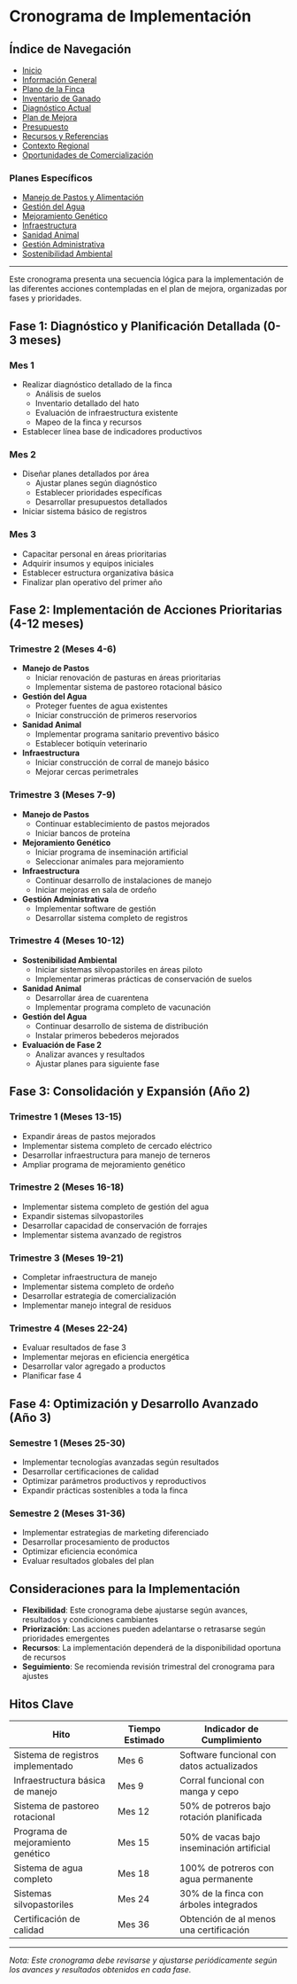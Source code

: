 # Cronograma de Implementación

## Índice de Navegación

- [Inicio](./README.md)
- [Información General](./01_InformacionGeneral.md)
- [Plano de la Finca](./plano_finca.md)
- [Inventario de Ganado](./inventario_ganado.md)
- [Diagnóstico Actual](./02_DiagnosticoActual.md)
- [Plan de Mejora](./03_PlanDeMejora.md)
- [Presupuesto](./05_Presupuesto.md)
- [Recursos y Referencias](./06_RecursosReferencias.md)
- [Contexto Regional](./07_ContextoRegional.md)
- [Oportunidades de Comercialización](./08_OportunidadesComercializacion.md)

### Planes Específicos
- [Manejo de Pastos y Alimentación](./planes/01_ManejoDePasstos.md)
- [Gestión del Agua](./planes/02_GestionDelAgua.md)
- [Mejoramiento Genético](./planes/03_MejoramientoGenetico.md)
- [Infraestructura](./planes/04_Infraestructura.md)
- [Sanidad Animal](./planes/05_SanidadAnimal.md)
- [Gestión Administrativa](./planes/06_GestionAdministrativa.md)
- [Sostenibilidad Ambiental](./planes/07_SostenibilidadAmbiental.md)

---

Este cronograma presenta una secuencia lógica para la implementación de las diferentes acciones contempladas en el plan de mejora, organizadas por fases y prioridades.

## Fase 1: Diagnóstico y Planificación Detallada (0-3 meses)

### Mes 1
- Realizar diagnóstico detallado de la finca
  - Análisis de suelos
  - Inventario detallado del hato
  - Evaluación de infraestructura existente
  - Mapeo de la finca y recursos
- Establecer línea base de indicadores productivos

### Mes 2
- Diseñar planes detallados por área
  - Ajustar planes según diagnóstico
  - Establecer prioridades específicas
  - Desarrollar presupuestos detallados
- Iniciar sistema básico de registros

### Mes 3
- Capacitar personal en áreas prioritarias
- Adquirir insumos y equipos iniciales
- Establecer estructura organizativa básica
- Finalizar plan operativo del primer año

## Fase 2: Implementación de Acciones Prioritarias (4-12 meses)

### Trimestre 2 (Meses 4-6)
- **Manejo de Pastos**
  - Iniciar renovación de pasturas en áreas prioritarias
  - Implementar sistema de pastoreo rotacional básico
- **Gestión del Agua**
  - Proteger fuentes de agua existentes
  - Iniciar construcción de primeros reservorios
- **Sanidad Animal**
  - Implementar programa sanitario preventivo básico
  - Establecer botiquín veterinario
- **Infraestructura**
  - Iniciar construcción de corral de manejo básico
  - Mejorar cercas perimetrales

### Trimestre 3 (Meses 7-9)
- **Manejo de Pastos**
  - Continuar establecimiento de pastos mejorados
  - Iniciar bancos de proteína
- **Mejoramiento Genético**
  - Iniciar programa de inseminación artificial
  - Seleccionar animales para mejoramiento
- **Infraestructura**
  - Continuar desarrollo de instalaciones de manejo
  - Iniciar mejoras en sala de ordeño
- **Gestión Administrativa**
  - Implementar software de gestión
  - Desarrollar sistema completo de registros

### Trimestre 4 (Meses 10-12)
- **Sostenibilidad Ambiental**
  - Iniciar sistemas silvopastoriles en áreas piloto
  - Implementar primeras prácticas de conservación de suelos
- **Sanidad Animal**
  - Desarrollar área de cuarentena
  - Implementar programa completo de vacunación
- **Gestión del Agua**
  - Continuar desarrollo de sistema de distribución
  - Instalar primeros bebederos mejorados
- **Evaluación de Fase 2**
  - Analizar avances y resultados
  - Ajustar planes para siguiente fase

## Fase 3: Consolidación y Expansión (Año 2)

### Trimestre 1 (Meses 13-15)
- Expandir áreas de pastos mejorados
- Implementar sistema completo de cercado eléctrico
- Desarrollar infraestructura para manejo de terneros
- Ampliar programa de mejoramiento genético

### Trimestre 2 (Meses 16-18)
- Implementar sistema completo de gestión del agua
- Expandir sistemas silvopastoriles
- Desarrollar capacidad de conservación de forrajes
- Implementar sistema avanzado de registros

### Trimestre 3 (Meses 19-21)
- Completar infraestructura de manejo
- Implementar sistema completo de ordeño
- Desarrollar estrategia de comercialización
- Implementar manejo integral de residuos

### Trimestre 4 (Meses 22-24)
- Evaluar resultados de fase 3
- Implementar mejoras en eficiencia energética
- Desarrollar valor agregado a productos
- Planificar fase 4

## Fase 4: Optimización y Desarrollo Avanzado (Año 3)

### Semestre 1 (Meses 25-30)
- Implementar tecnologías avanzadas según resultados
- Desarrollar certificaciones de calidad
- Optimizar parámetros productivos y reproductivos
- Expandir prácticas sostenibles a toda la finca

### Semestre 2 (Meses 31-36)
- Implementar estrategias de marketing diferenciado
- Desarrollar procesamiento de productos
- Optimizar eficiencia económica
- Evaluar resultados globales del plan

## Consideraciones para la Implementación

- **Flexibilidad**: Este cronograma debe ajustarse según avances, resultados y condiciones cambiantes
- **Priorización**: Las acciones pueden adelantarse o retrasarse según prioridades emergentes
- **Recursos**: La implementación dependerá de la disponibilidad oportuna de recursos
- **Seguimiento**: Se recomienda revisión trimestral del cronograma para ajustes

## Hitos Clave

| Hito | Tiempo Estimado | Indicador de Cumplimiento |
|------|-----------------|---------------------------|
| Sistema de registros implementado | Mes 6 | Software funcional con datos actualizados |
| Infraestructura básica de manejo | Mes 9 | Corral funcional con manga y cepo |
| Sistema de pastoreo rotacional | Mes 12 | 50% de potreros bajo rotación planificada |
| Programa de mejoramiento genético | Mes 15 | 50% de vacas bajo inseminación artificial |
| Sistema de agua completo | Mes 18 | 100% de potreros con agua permanente |
| Sistemas silvopastoriles | Mes 24 | 30% de la finca con árboles integrados |
| Certificación de calidad | Mes 36 | Obtención de al menos una certificación |

---

*Nota: Este cronograma debe revisarse y ajustarse periódicamente según los avances y resultados obtenidos en cada fase.*
